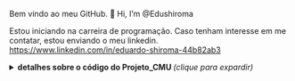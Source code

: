 Bem vindo ao meu GitHub.
👋 Hi, I’m @Edushiroma

Estou iniciando na carreira de programação.
Caso tenham interesse em me contatar, estou enviando o meu linkedin.
https://www.linkedin.com/in/eduardo-shiroma-44b82ab3 

<details>
		<summary> <b> detalhes sobre o código do Projeto_CMU </b> <i>(clique para expardir) </i> </summary>
    
Código simples utilizando classes e array.
Estarei atualizando o código para conexão com o banco de dados.

</details>
